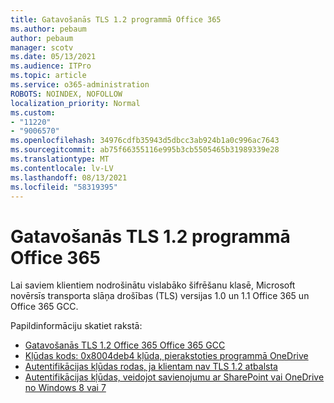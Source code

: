 ```yaml
---
title: Gatavošanās TLS 1.2 programmā Office 365
ms.author: pebaum
author: pebaum
manager: scotv
ms.date: 05/13/2021
ms.audience: ITPro
ms.topic: article
ms.service: o365-administration
ROBOTS: NOINDEX, NOFOLLOW
localization_priority: Normal
ms.custom:
- "11220"
- "9006570"
ms.openlocfilehash: 34976cdfb35943d5dbcc3ab924b1a0c996ac7643
ms.sourcegitcommit: ab75f66355116e995b3cb5505465b31989339e28
ms.translationtype: MT
ms.contentlocale: lv-LV
ms.lasthandoff: 08/13/2021
ms.locfileid: "58319395"
---
```

# <a name="preparing-for-tls-12-in-office-365"></a>Gatavošanās TLS 1.2 programmā Office 365

Lai saviem klientiem nodrošinātu vislabāko šifrēšanu klasē, Microsoft novērsīs transporta slāņa drošības (TLS) versijas 1.0 un 1.1 Office 365 un Office 365 GCC. 

Papildinformāciju skatiet rakstā:

- [Gatavošanās TLS 1.2 Office 365 Office 365 GCC](https://docs.microsoft.com/microsoft-365/compliance/prepare-tls-1.2-in-office-365)
- [Kļūdas kods: 0x8004deb4 kļūda, pierakstoties programmā OneDrive](https://support.microsoft.com/office/error-code-0x8004deb4-when-signing-in-to-onedrive-e8a8d97c-a87e-4dda-a67e-bae4fef05dcb)
- [Autentifikācijas kļūdas rodas, ja klientam nav TLS 1.2 atbalsta](https://docs.microsoft.com/sharepoint/troubleshoot/administration/authentication-errors-tls12-support)
- [Autentifikācijas kļūdas, veidojot savienojumu ar SharePoint vai OneDrive no Windows 8 vai 7](https://docs.microsoft.com/sharepoint/troubleshoot/administration/authentication-errors-windows7)